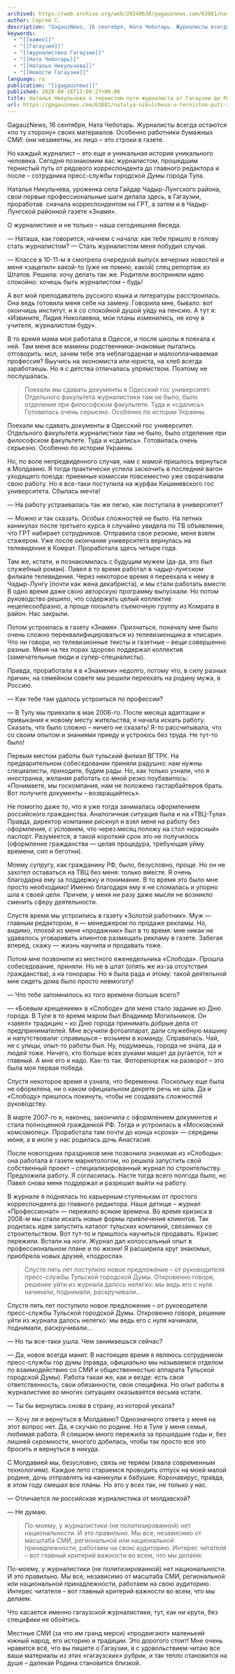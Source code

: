 ```yaml
---
archived: https://web.archive.org/web/20240630/gagauznews.com/63881/natalya-nikulcheva-o-ternistom-puti-zhurnalista-ot-gagauzii-do-rossii.html
author: Сергей С.
description: "GagauzNews, 16 сентября, Ната Чеботарь. Журналисты всегда остаются «по ту сторону» своих материалов. Особенно работники бумажных СМИ: они незаметны, их лицо – это строки в газете. Но каждый журналист – это еще и уникальная история уникального человека. Сегодня познакомим вас журналистом, прошедшим тернистый путь от рядового корреспондента до главного редактора и после – сотрудника пресс-службы городской Думы города Тула. Наталья Никульчева, уроженка села Гайдар Чадыр-Лунгского района, свои первые профессиональные шаги делала здесь, в Гагаузии, проработав  сначала корреспондентом на ГРТ, а затем и в Чадыр-Лунгской районной газете «Знамя». О журналистике и не только – наша сегодняшняя беседа. — Наташа, как говорится, […]"
keywords:
  - "[[важно]]"
  - "[[Гагаузия]]"
  - "[[журналистика Гагаузии]]"
  - "[[Ната Чеботарь]]"
  - "[[Наталья Никульчева]]"
  - "[[Новости Гагаузии]]"
language: ru
publication: "[[gagauznews]]"
published: 2020-09-16T13:00:27+00:00
title: Наталья Никульчева о тернистом пути журналиста от Гагаузии до России
url: https://gagauznews.com/63881/natalya-nikulcheva-o-ternistom-puti-zhurnalista-ot-gagauzii-do-rossii.html
---
```


GagauzNews, 16 сентября, Ната Чеботарь. Журналисты всегда остаются «по ту сторону» своих материалов. Особенно работники бумажных СМИ: они незаметны, их лицо – это строки в газете.

Но каждый журналист – это еще и уникальная история уникального человека. Сегодня познакомим вас журналистом, прошедшим тернистый путь от рядового корреспондента до главного редактора и после – сотрудника пресс-службы городской Думы города Тула.

Наталья Никульчева, уроженка села Гайдар Чадыр-Лунгского района, свои первые профессиональные шаги делала здесь, в Гагаузии, проработав  сначала корреспондентом на ГРТ, а затем и в Чадыр-Лунгской районной газете «Знамя».

О журналистике и не только – наша сегодняшняя беседа.

— Наташа, как говорится, начнем с начала: как тебе пришло в голову стать журналистом? — Стать журналистом меня побудил случай.

— Классе в 10-11-м я смотрела очередной выпуск вечерних новостей и меня «зацепил» какой-то (уже не помню, какой) спец репортаж из Штатов. Решила: хочу делать так же. Родители восприняли идею спокойно: хочешь быть журналистом – будь!

А вот мой преподаватель русского языка и литературы расстроилась. Она ведь готовила меня себе на замену. Говорила мне, бывало: вот окончишь институт, и я со спокойной душой уйду на пенсию. А тут я: «Извините, Лидия Николаевна, мои планы изменились, не хочу в учителя, журналистом буду».

В то время мама моя работала в Одессе, и после школы я поехала к ней. Там меня все мамины родственники-знакомые пытались отговорить: мол, зачем тебе эта неблагодарная и малооплачиваемая профессия? Выучись на экономиста или юриста, на хлеб всегда заработаешь. Но я с детства отличалась упрямством. Поэтому не послушалась.

> Поехали мы сдавать документы в Одесский гос университет. Отдельного факультета журналистики там не было, было отделение при философском факультете. Туда и «сдались». Готовилась очень серьезно. Особенно по истории Украины.

Поехали мы сдавать документы в Одесский гос университет. Отдельного факультета журналистики там не было, было отделение при философском факультете. Туда и «сдались». Готовилась очень серьезно. Особенно по истории Украины.



Но, по воле непредвиденного случая, нам с мамой пришлось вернуться в Молдавию. Я тогда практически успела заскочить в последний вагон уходящего поезда: приемные комиссии повсеместно уже сворачивали свою работу. Но я все-таки поступила на журфак Кишиневского гос университета. Сбылась мечта!

— На работу устраивалась так же легко, как поступала в университет?

— Можно и так сказать. Особых сложностей не было. На летних каникулах после третьего курса я случайно увидела по ТВ объявление, что ГРТ набирает сотрудников. Отправила свое резюме, меня взяли стажером. Уже после окончания университета вернулась на телевидение в Комрат. Проработала здесь четыре года.

Там же, кстати, и познакомилась с будущим мужем (да-да, это был служебный роман). Павел в то время работал в чадыр-лунгском филиале телевидения. Через некоторое время я переехала к нему в Чадыр-Лунгу (почти как жена декабриста), и мы стали работать вместе. В одно время даже свою авторскую программу выпускали. Но потом руководство решило, что содержать целый коллектив нецелесообразно, а проще посылать съемочную группу из Комрата в район. Нас закрыли.

Потом устроилась в газету «Знамя». Признаться, поначалу мне было очень сложно переквалифицироваться из телевизионщика в «писари». Что ни говори, но телевизионные тексты и газетные – вещи совершенно разные. Меня на тех порах здорово поддержал коллектив (замечательные люди и супер-специалисты).

Правда, проработала я в «Знамени» недолго, потому что, в силу разных причин, на семейном совете мы решили переехать на родину мужа, в Россию.



— Как тебе там удалось устроиться по профессии?

— В Тулу мы приехали в мае 2006-го. После месяца адаптации и привыкания к новому месту жительства, я начала искать работу. Сказать, что было сложно – ничего не сказать! Я-то рассчитывала, что со своим опытом и знаниями приеду и устроюсь без труда. Не тут-то было!

Первым местом работы был тульский филиал ВГТРК. На предварительном собеседовании приняли радушно: нам нужны специалисты, приходите, будем рады. Но, как только узнали, что я иностранка, желания работать со мной резко поубавилось: «Понимаете, мы госкомпания, нам не положено гастарбайтеров брать. Вот получите документы – возвращайтесь».

Не помогло даже то, что я уже тогда занималась оформлением российского гражданства. Аналогичная ситуация была и на «ТВЦ-Тула». Правда, директор компании рискнул и взял меня на работу без оформления, с условием, что через месяц положу на стол «красный» паспорт. Разумеется, в такой короткий срок это не получилось (оформление гражданства — целая процедура, требующая уйму времени, сил и беготни).

Моему супругу, как гражданину РФ, было, безусловно, проще. Но он не захотел оставаться на ТВЦ без меня: только вместе. Я очень благодарна ему за поддержку и понимание. В то время это было мне просто необходимо! Именно благодаря ему я не сломалась и упорно шла к своей цели. Причем, у меня ни разу даже мысли не возникло сменить сферу деятельности.

Спустя время мы устроились в газету «Золотой работник». Муж — главным редактором, я — менеджером по продаже рекламы. Но, видимо, плохой из меня «продажник» был в то время: мне никак не удавалось уговаривать клиентов размещать рекламу в газете. Забегая вперед, скажу — жизнь научила и продавать тоже.

Потом мне позвонили из местного еженедельника «Слобода». Прошла собеседование, приняли. Но не в штат (опять же из-за отсутствия гражданства), а на гонорары. Но я была рада и этому: такой деятельной мне сидеть дома было просто невмоготу!

— Что тебе запомнилось из того времени больше всего?

— «Боевым крещением» в «Слободе» для меня стало задание ко Дню города. В Туле в то время мэром был Владимир Могильников. Он «завел» традицию – ко Дню города принимать добрые дела от предпринимателей. Мне всучили фотоаппарат, дали служебную машину и напутствовали: справишься – возьмем в команду. Справилась. Чай, не с улицы, опыт-то работы был. Ну, подумаешь, города не знала, да и людей тоже. Ничего, кто больше всех руками машет да ругается, тот и главный. А мне его и надо. Как-то так. Фоторепортаж на разворот – это была моя первая победа.

Спустя некоторое время я узнала, что беременна. Поскольку еще была не оформлена, ни о каком официальном декрете речь не шла. Да и «Слободу» пришлось покинуть, чтобы не создавать сложностей руководству.

В марте 2007-го я, наконец, закончила с оформлением документов и стала полноценной гражданкой РФ. Тогда и устроилась в «Московский комсомолец». Проработала там почти до конца «срока» — середины июня, а в июле у нас родилась дочь Анастасия.

После новогодних праздников мне позвонила знакомая из «Слободы»: она работала в газете маркетологом, но решила запустить свой собственный проект – специализированный журнал по строительству. Предложила работу. Я согласилась. Насте тогда всего полгода было, но Павел снова меня поддержал и разрешил выйти на работу.

В журнале я поднялась по карьерным ступенькам от простого корреспондента до главного редактора. Наше детище – журнал «Профессионал» — пережило всякие времена. Во время кризиса в 2008-м мы стали искать новые формы привлечения клиентов. Так родилась идея запустить каталог тульских компаний, связанных со строительством. Вот тут-то и пришлось научиться продавать. Кризис пережили. Встали на ноги. Журнал дал колоссальный опыт в профессиональном плане и по жизни! Я расширила круг знакомых, приобрела новых друзей, «подросла».

> Спустя пять лет поступило новое предложение – от руководителя пресс-службы Тульской городской Думы. Откровенно говоря, решение уйти из журнала далось нелегко: мы ведь его с нуля начинали, поднимали, раскручивали…

Спустя пять лет поступило новое предложение – от руководителя пресс-службы Тульской городской Думы. Откровенно говоря, решение уйти из журнала далось нелегко: мы ведь его с нуля начинали, поднимали, раскручивали…



— Но ты все-таки ушла. Чем занимаешься сейчас?

— Да, новое всегда манит. В настоящее время я являюсь сотрудником пресс-службы гор думы (правда, официально мы называемся отделом по взаимодействию со СМИ и общественностью аппарата Тульской городской Думы). Работа такая же, как и везде: есть своя ответственность, свои обязанности, своя специфика. Но опыт работы в журналистике во многих ситуациях оказывается весьма кстати.

— Ты бы вернулась снова в страну, из которой уехала?

— Хочу ли я вернуться в Молдавию? Однозначного ответа у меня на этот вопрос нет. Да, я скучаю по родине. Но в Туле у меня семья, любимая работа. Я слишком много пережила за прошедшие годы и, без лишней скромности, многого добилась, чтобы так просто все это бросить и вернуться в никуда.

С Молдавией мы, безусловно, связь не теряем (хвала современным технологиям). Каждое лето стараемся проводить отпуск на моей малой родине, дочь отправлять на каникулы к бабушке. Коронавирус, правда, в этом году смешал все планы. Но это у всех так, не только у нас.

— Отличается ли российская журналистика от молдавской?

— Не думаю.

> По-моему, у журналистики (не политизированной) нет национальности. И это правильно. Мы все, независимо от масштаба СМИ, региональной или национальной принадлежности, работаем на свою аудиторию. Интерес читателя – вот главный критерий важности во всем, что мы делаем.

По-моему, у журналистики (не политизированной) нет национальности. И это правильно. Мы все, независимо от масштаба СМИ, региональной или национальной принадлежности, работаем на свою аудиторию. Интерес читателя – вот главный критерий важности во всем, что мы делаем.

Что касается именно гагаузской журналистики, тут, как ни крути, без специфики не обойтись.

Местные СМИ (за что им гранд мерси) «продвигают» маленький южный народ, его историю и традиции. Это дорогого стоит! Мне очень нравится всё, что вы пишете о Гагаузии, я с удовольствием читаю все ваши материалы из этих «гагаузских» рубрик, и так тепло становится на душе – далекая Родина становится близкой.